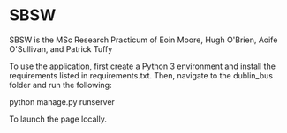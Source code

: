 # SBSW

SBSW is the MSc Research Practicum of Eoin Moore, Hugh O'Brien, Aoife O'Sullivan, and Patrick Tuffy

To use the application, first create a Python 3 environment and install the requirements listed in requirements.txt. Then, navigate to the dublin_bus folder and run the following:

python manage.py runserver

To launch the page locally.
